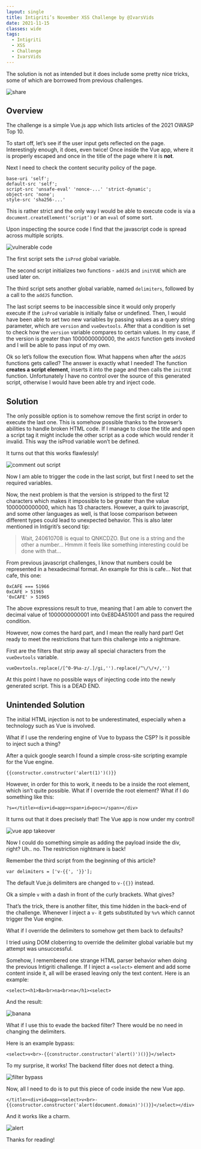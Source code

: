 ```yaml
---
layout: single
title: Intigriti’s November XSS Challenge by @IvarsVids
date: 2021-11-15
classes: wide
tags:
  - Intigriti
  - XSS
  - Challenge
  - IvarsVids
---
```


The solution is not as intended but it does include some pretty nice tricks, some of which are borrowed from previous challenges.

![share](/assets/images/intigriti/2021/11/share.jpg)

## Overview

The challenge is a simple Vue.js app which lists articles of the 2021 OWASP Top 10. 

To start off, let’s see if the user input gets reflected on the page. Interestingly enough, it does, even twice! Once inside the Vue app, where it is properly escaped and once in the title of the page where it is **not**.

Next I need to check the content security policy of the page.

```
base-uri 'self';
default-src 'self'; 
script-src 'unsafe-eval' 'nonce-...' 'strict-dynamic'; 
object-src 'none'; 
style-src 'sha256-...'
```

This is rather strict and the only way I would be able to execute code is via a `document.createElement(‘script’)` or an `eval` of some sort.

Upon inspecting the source code I find that the javascript code is spread across multiple scripts.

![vulnerable code](/assets/images/intigriti/2021/11/vulnerable-code.png)

The first script sets the `isProd` global variable.

The second script initializes two functions - `addJS` and `initVUE` which are used later on.

The third script sets another global variable, named `delimiters`, followed by a call to the `addJS` function.

The last script seems to be inaccessible since it would only properly execute if the `isProd` variable is initially false or undefined. Then, I would have been able to set two new variables by passing values as a query string parameter, which are `version` and `vueDevtools`. After that a condition is set to check how the `version` variable compares to certain values. In my case, if the version is greater than 1000000000000, the `addJS` function gets invoked and I will be able to pass input of my own.

Ok so let’s follow the execution flow. What happens when after the `addJS` functions gets called? The answer is exactly what I needed! The function **creates a script element**, inserts it into the page and then calls the `initVUE` function. Unfortunately I have no control over the source of this generated script, otherwise I would have been able try and inject code.

## Solution

The only possible option is to somehow remove the first script in order to execute the last one. This is somehow possible thanks to the browser’s abilities to handle broken HTML code. If I manage to close the title and open a script tag it might include the other script as a code which would render it invalid. This way the isProd variable won’t be defined.

It turns out that this works flawlessly!

![comment out script](/assets/images/intigriti/2021/11/comment-out-script.png)

Now I am able to trigger the code in the last script, but first I need to set the required variables.

Now, the next problem is that the version is stripped to the first 12 characters which makes it impossible to be greater than the value 1000000000000, which has 13 characters. However, a quirk to javascript, and some other languages as well, is that loose comparison between different types could lead to unexpected behavior. This is also later mentioned in Intigriti’s second tip:

> Wait, 240610708 is equal to QNKCDZO. But one is a string and the other a number… Hmmm it feels like something interesting could be done with that…

From previous javascript challenges, I know that numbers could be represented in a hexadecimal format. An example for this is cafe… Not that cafe, this one:

```
0xCAFE === 51966
0xCAFE > 51965
'0xCAFE' > 51965
```

The above expressions result to true, meaning that I am able to convert the decimal value of 1000000000001 into 0xE8D4A51001 and pass the required condition.

However, now comes the hard part, and I mean the really hard part! Get ready to meet the restrictions that turn this challenge into a nightmare.

First are the filters that strip away all special characters from the `vueDevtools` variable.

```
vueDevtools.replace(/[^0-9%a-z/.]/gi,'').replace(/^\/\/+/,'')
```

At this point I have no possible ways of injecting code into the newly generated script. This is a DEAD END.

## Unintended Solution

The initial HTML injection is not to be underestimated, especially when a technology such as Vue is involved.

What if I use the rendering engine of Vue to bypass the CSP? Is it possible to inject such a thing?

After a quick google search I found a simple cross-site scripting example for the Vue engine.

```
{{constructor.constructor('alert(1)')()}}
```

However, in order for this to work, it needs to be a inside the root element, which isn’t quite possible. What if I override the root element? What if I do something like this:

```
?s=</title><div+id=app><span+id=poc></span></div>
```

It turns out that it does precisely that! The Vue app is now under my control!

![vue app takeover](/assets/images/intigriti/2021/11/vue-app-takeover.png)


Now I could do something simple as adding the payload inside the div, right? Uh.. no. The restriction nightmare is back!

Remember the third script from the beginning of this article?

```
var delimiters = ['v-{{', '}}'];
```

The default Vue.js delimiters are changed to `v-{{}}` instead.

Ok a simple `v` with a dash in front of the curly brackets. What gives?

That’s the trick, there is another filter, this time hidden in the back-end of the challenge. Whenever I inject a `v-` it gets substituted by `%v%` which cannot trigger the Vue engine.

What if I override the delimiters to somehow get them back to defaults?

I tried using DOM cloberring to override the delimiter global variable but my attempt was unsuccessful.

Somehow, I remembered one strange HTML parser behavior when doing the previous Intigriti challenge. If I inject a `<select>` element and add some content inside it, all will be erased leaving only the text content. Here is an example:

```
<select><h1>Ba<br>na<br>na</h1><select>
```

And the result:

![banana](/assets/images/intigriti/2021/11/banana.png)

What if I use this to evade the backed filter? There would be no need in changing the delimiters.

Here is an example bypass:

```
<select>v<br>-{{constructor.constructor('alert()')()}}</select>
```

To my surprise, it works! The backend filter does not detect a thing.

![filter bypass](/assets/images/intigriti/2021/11/filter-bypass.png)

Now, all I need to do is to put this piece of code inside the new Vue app.

```
</title><div+id=app><select>v<br>-{{constructor.constructor('alert(document.domain)')()}}</select></div>
```

And it works like a charm.

![alert](/assets/images/intigriti/2021/11/alert.png)

Thanks for reading!